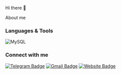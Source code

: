 Hi there 👋 

About me

### Languages & Tools
![MySQL](https://img.shields.io/badge/-TestRail-090909?style=for-the-badge&logo=mysql)

### Connect with me
[![Telegram Badge](https://img.shields.io/badge/-Telegram-1ca0f1?style=flat-square&logo=telegram&logoColor=white&link=https://t.me/rnastasyaa)](https://t.me/rnastasyaa) [![Gmail Badge](https://img.shields.io/badge/-nastasyar21@gmail.com-c14438?style=flat-square&logo=Gmail&logoColor=white&link=mailto:nastasyar21@gmail.com)](mailto:nastasyar21@gmail.com)  [![Website Badge](https://img.shields.io/badge/-Website-090909?style=flat-square&logo=Website&logoColor=white&link=https://rnastasya.github.io/personal-website/)](https://rnastasya.github.io/personal-website/)

